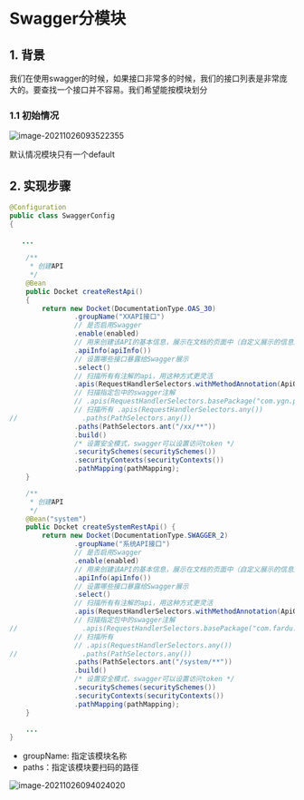 # Swagger分模块

## 1. 背景

我们在使用swagger的时候，如果接口非常多的时候，我们的接口列表是非常庞大的。要查找一个接口并不容易。我们希望能按模块划分

### 1.1 初始情况

![image-20211026093522355](https://gitee.com/zszdevelop/blogimage/raw/master/image-20211026093522355.png)

默认情况模块只有一个default

## 2. 实现步骤

```java
@Configuration
public class SwaggerConfig
{
   
   ...
   
    /**
     * 创建API
     */
    @Bean
    public Docket createRestApi()
    {
        return new Docket(DocumentationType.OAS_30)
                .groupName("XXAPI接口")
                // 是否启用Swagger
                .enable(enabled)
                // 用来创建该API的基本信息，展示在文档的页面中（自定义展示的信息）
                .apiInfo(apiInfo())
                // 设置哪些接口暴露给Swagger展示
                .select()
                // 扫描所有有注解的api，用这种方式更灵活
                .apis(RequestHandlerSelectors.withMethodAnnotation(ApiOperation.class))
                // 扫描指定包中的swagger注解
                // .apis(RequestHandlerSelectors.basePackage("com.ygn.project.tool.swagger"))
                // 扫描所有 .apis(RequestHandlerSelectors.any())
//                .paths(PathSelectors.any())
                .paths(PathSelectors.ant("/xx/**"))
                .build()
                /* 设置安全模式，swagger可以设置访问token */
                .securitySchemes(securitySchemes())
                .securityContexts(securityContexts())
                .pathMapping(pathMapping);
    }

    /**
     * 创建API
     */
    @Bean("system")
    public Docket createSystemRestApi() {
        return new Docket(DocumentationType.SWAGGER_2)
                .groupName("系统API接口")
                // 是否启用Swagger
                .enable(enabled)
                // 用来创建该API的基本信息，展示在文档的页面中（自定义展示的信息）
                .apiInfo(apiInfo())
                // 设置哪些接口暴露给Swagger展示
                .select()
                // 扫描所有有注解的api，用这种方式更灵活
                .apis(RequestHandlerSelectors.withMethodAnnotation(ApiOperation.class))
                // 扫描指定包中的swagger注解
//                .apis(RequestHandlerSelectors.basePackage("com.fardu.jd"))
                // 扫描所有
                // .apis(RequestHandlerSelectors.any())
//                .paths(PathSelectors.any())
                .paths(PathSelectors.ant("/system/**"))
                .build()
                /* 设置安全模式，swagger可以设置访问token */
                .securitySchemes(securitySchemes())
                .securityContexts(securityContexts())
                .pathMapping(pathMapping);
    }

	...
}
```

- groupName:  指定该模块名称
- paths：指定该模块要扫码的路径

![image-20211026094024020](https://gitee.com/zszdevelop/blogimage/raw/master/image-20211026094024020.png)

